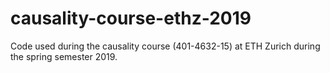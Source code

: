 # causality-course-ethz-2019
Code used during the causality course (401-4632-15) at ETH Zurich during the spring semester 2019.
